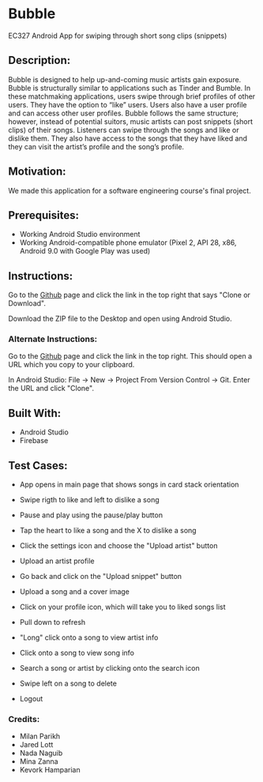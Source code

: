 # Bubble
EC327 Android App for swiping through short song clips (snippets)

## Description:
Bubble is designed to help up-and-coming music artists gain exposure. Bubble is structurally similar to applications such as Tinder and Bumble. In these matchmaking applications, users swipe through brief profiles of other users. They have the option to “like” users. Users also have a user profile and can access other user profiles. Bubble follows the same structure; however, instead of potential suitors, music artists can post snippets (short clips) of their songs. Listeners can swipe through the songs and like or dislike them. They also have access to the songs that they have liked and they can visit the artist’s profile and the song’s profile. 

## Motivation:
We made this application for a software engineering course's final project.

## Prerequisites:
- Working Android Studio environment
- Working Android-compatible phone emulator (Pixel 2, API 28, x86, Android 9.0 with Google Play was used)


## Instructions:
Go to the [Github](https://github.com/MilanParikh/Bubble.git) page and click the link in the top right that says "Clone or Download".

Download the ZIP file to the Desktop and open using Android Studio. 

### Alternate Instructions:
Go to the [Github](https://github.com/MilanParikh/Bubble.git) page and click the link in the top right. This should open a URL which you copy to your clipboard.

In Android Studio: File -> New -> Project From Version Control -> Git. Enter the URL and click "Clone". 

## Built With:
- Android Studio
- Firebase

## Test Cases:

- App opens in main page that shows songs in card stack orientation
- Swipe rigth to like and left to dislike a song
- Pause and play using the pause/play button
- Tap the heart to like a song and the X to  dislike a song

- Click the settings icon and choose the "Upload artist" button
- Upload an artist profile
- Go back and click on the "Upload snippet" button
- Upload a song and a cover image


- Click on your profile icon, which will take you to liked songs list
- Pull down to refresh
- "Long" click onto a song to view artist info
- Click onto a song to view song info
- Search a song or artist by clicking onto the search icon
- Swipe left on a song to delete 


- Logout

### Credits:
- Milan Parikh
- Jared Lott
- Nada Naguib
- Mina Zanna
- Kevork Hamparian
